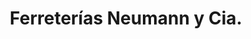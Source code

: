 ---
title: "Ferreterías Neumann y Cia."
url: /neuquen/ferreterias-neumann-y-cia/
shop: Eisenwaren
---